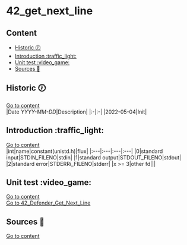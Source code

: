 # 42\_get\_next\_line

## Content
- [Historic :clock7:](#historic-clock7)
- [Introduction :traffic\_light:](#introduction-traffic_light)
- [Unit test :video\_game:](#unit-test-video_game)
- [Sources :link:](#sources-link)

## Historic :clock7:
[Go to content](#content)  
|Date _YYYY-MM-DD_|Description|
|:-|:-|
|2022-05-04|Init|

## Introduction :traffic\_light:
[Go to content](#content)  
|int|name|constant(unistd.h)|flux|
|:---|:---|:---|:---|
|0|standard input|STDIN\_FILENO|stdin|
|1|standard output|STDOUT\_FILENO|stdout|
|2|standard error|STDERRi\_FILENO|stderr|
|x >= 3|other fd|||

## Unit test :video\_game:
[Go to content](#content)  
[Go to 42\_Defender\_Get\_Next\_Line](https://github.com/BarrierAntho/42_Defender_Get_Next_Line)  

## Sources :link:
[Go to content](#content)
